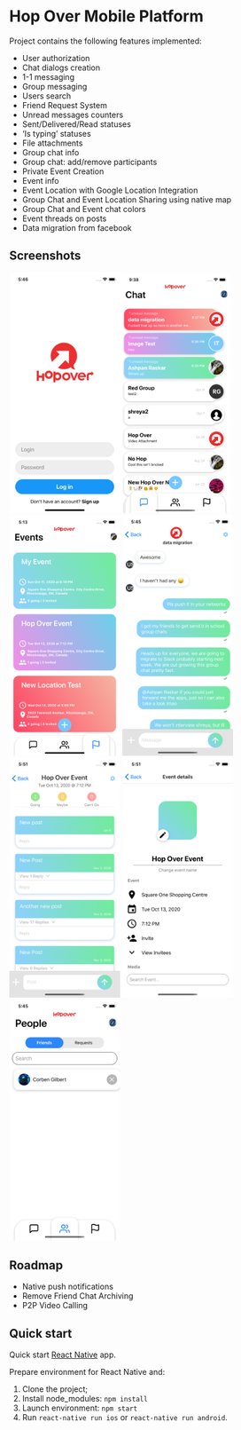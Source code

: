 # Hop Over Mobile Platform

Project contains the following features implemented:

- User authorization
- Chat dialogs creation
- 1-1 messaging
- Group messaging
- Users search
- Friend Request System
- Unread messages counters
- Sent/Delivered/Read statuses
- ‘Is typing’ statuses
- File attachments
- Group chat info
- Group chat: add/remove participants
- Private Event Creation
- Event info
- Event Location with Google Location Integration
- Group Chat and Event Location Sharing using native map
- Group Chat and Event chat colors 
- Event threads on posts
- Data migration from facebook

## Screenshots

<kbd><img alt="Sign in" src="https://github.com/Hop-Over/HopOver-MobilePlatform/blob/master/assets/image/auth.png" width="200" /></kbd></kbd><kbd><img alt="Home" src="https://github.com/Hop-Over/HopOver-MobilePlatform/blob/master/assets/image/chat_home.png" width="200" /> </kbd>
<kbd><img alt="Event Home" src="https://github.com/Hop-Over/HopOver-MobilePlatform/blob/master/assets/image/event_home.png" width="200" /></kbd> 
<kbd><img alt="Chat" src="https://github.com/Hop-Over/HopOver-MobilePlatform/blob/master/assets/image/chat.png" width="200" /></kbd> <kbd><img alt="Event" src="https://github.com/Hop-Over/HopOver-MobilePlatform/blob/master/assets/image/event.png" width="200" /></kbd>
<kbd><img alt="Event Settings" src="https://github.com/Hop-Over/HopOver-MobilePlatform/blob/master/assets/image/event_info.png" width="200" /></kbd>
<kbd><img alt="Friends" src="https://github.com/Hop-Over/HopOver-MobilePlatform/blob/master/assets/image/friends.png" width="200" /></kbd>

## Roadmap

- Native push notifications
- Remove Friend Chat Archiving
- P2P Video Calling

## Quick start

Quick start [React Native](https://facebook.github.io/react-native/docs/getting-started.html) app.

Prepare environment for React Native and:

1. Clone the project;
2. Install node_modules: `npm install`
3. Launch environment: `npm start`
4. Run `react-native run ios` or `react-native run android`.
